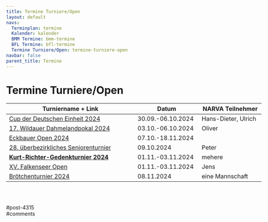 ```yaml
---
title: Termine Turniere/Open 
layout: default
navs:
  Terminplan: termine
  Kalender: kalender
  BMM Termine: bmm-termine
  BFL Termine: bfl-termine
  Termine Turniere/Open: termine-turniere-open
navbar: false
parent_title: Termine
---
```

<div class="post-4315 page type-page status-publish hentry" id="post-4315">
<h1 class="entry-title">Termine Turniere/Open</h1>
<div class="entry-content">
<table class="clean swiss footable" style="height: 258px; width: 790px;">
<thead>
<tr style="height: 18px;">
<th style="width: 332px; height: 18px;">Turniername + Link</th>
<th style="width: 158px; height: 18px;">Datum</th>
<th nowrap="nowrap" style="width: 154px; height: 18px;">NARVA Teilnehmer</th>
</tr>
</thead>
<tbody>
<tr style="height: 24px;">
<td><a href="https://www.deutschlandcup.org/" rel="noopener" target="_blank">Cup der Deutschen Einheit 2024</a></td>
<td>30.09.-06.10.2024</td>
<td>Hans-Dieter, Ulrich</td>
</tr>
<tr style="height: 24px;">
<td><a href="https://www.schachverein-wildau.de/dahmeland.php" rel="noopener" target="_blank">17. Wildauer Dahmelandpokal 2024</a></td>
<td>03.10.-06.10.2024</td>
<td>Oliver</td>
</tr>
<tr style="height: 24px;">
<td><a href="https://bsg-eckbauer.de/berichte/open2024/open2024.php" rel="noopener" target="_blank">Eckbauer Open 2024</a></td>
<td>07.10.-18.11.2024</td>
<td></td>
</tr>
<tr style="height: 24px;">
<td><a href="https://www.schachclubkreuzberg.de/28-ueberbezirkliches-seniorenturnier-am-9-oktober-2024/" rel="noopener" target="_blank">28. überbezirkliches Seniorenturnier</a></td>
<td>09.10.2024</td>
<td>Peter</td>
</tr>
<tr style="height: 24px;">
<td><a href="https://www.narva-schach.de/wordpress/kurt-richter-turnier/2024-2/"><strong>Kurt-Richter-Gedenkturnier 2024</strong></a></td>
<td>01.11.-03.11.2024</td>
<td>mehere</td>
</tr>
<tr style="height: 24px;">
<td><a href="http://www.falkenseer-open.de/" rel="noopener" target="_blank">XV. Falkenseer Open</a></td>
<td>01.11.-03.11.2024</td>
<td>Jens</td>
</tr>
<tr style="height: 24px;">
<td><a href="https://www.schachverein-erftstadt.de/turniere/broetchenturnier" rel="noopener" target="_blank">Brötchenturnier 2024</a></td>
<td>08.11.2024</td>
<td>eine Mannschaft</td>
</tr>
</tbody>
</table>
</div><!-- .entry-content -->
</div> #post-4315 
<div id="comments">
</div> #comments 

